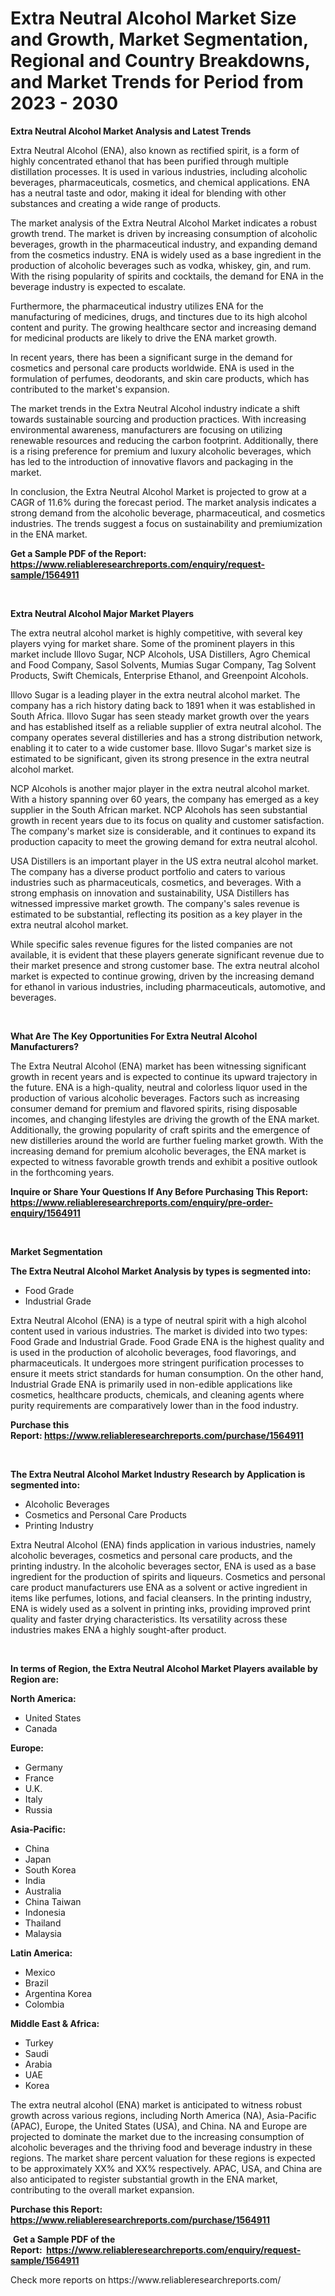 <p><h1>Extra Neutral Alcohol Market Size and Growth, Market Segmentation, Regional and Country Breakdowns, and Market Trends for Period from 2023 -  2030</h1></p><p><strong>Extra Neutral Alcohol Market Analysis and Latest Trends</strong></p>
<p><p>Extra Neutral Alcohol (ENA), also known as rectified spirit, is a form of highly concentrated ethanol that has been purified through multiple distillation processes. It is used in various industries, including alcoholic beverages, pharmaceuticals, cosmetics, and chemical applications. ENA has a neutral taste and odor, making it ideal for blending with other substances and creating a wide range of products.</p><p>The market analysis of the Extra Neutral Alcohol Market indicates a robust growth trend. The market is driven by increasing consumption of alcoholic beverages, growth in the pharmaceutical industry, and expanding demand from the cosmetics industry. ENA is widely used as a base ingredient in the production of alcoholic beverages such as vodka, whiskey, gin, and rum. With the rising popularity of spirits and cocktails, the demand for ENA in the beverage industry is expected to escalate.</p><p>Furthermore, the pharmaceutical industry utilizes ENA for the manufacturing of medicines, drugs, and tinctures due to its high alcohol content and purity. The growing healthcare sector and increasing demand for medicinal products are likely to drive the ENA market growth.</p><p>In recent years, there has been a significant surge in the demand for cosmetics and personal care products worldwide. ENA is used in the formulation of perfumes, deodorants, and skin care products, which has contributed to the market's expansion.</p><p>The market trends in the Extra Neutral Alcohol industry indicate a shift towards sustainable sourcing and production practices. With increasing environmental awareness, manufacturers are focusing on utilizing renewable resources and reducing the carbon footprint. Additionally, there is a rising preference for premium and luxury alcoholic beverages, which has led to the introduction of innovative flavors and packaging in the market.</p><p>In conclusion, the Extra Neutral Alcohol Market is projected to grow at a CAGR of 11.6% during the forecast period. The market analysis indicates a strong demand from the alcoholic beverage, pharmaceutical, and cosmetics industries. The trends suggest a focus on sustainability and premiumization in the ENA market.</p></p>
<p><strong>Get a Sample PDF of the Report:&nbsp; <a href="https://www.reliableresearchreports.com/enquiry/request-sample/1564911">https://www.reliableresearchreports.com/enquiry/request-sample/1564911</a></strong></p>
<p>&nbsp;</p>
<p><strong>Extra Neutral Alcohol Major Market Players</strong></p>
<p><p>The extra neutral alcohol market is highly competitive, with several key players vying for market share. Some of the prominent players in this market include Illovo Sugar, NCP Alcohols, USA Distillers, Agro Chemical and Food Company, Sasol Solvents, Mumias Sugar Company, Tag Solvent Products, Swift Chemicals, Enterprise Ethanol, and Greenpoint Alcohols.</p><p>Illovo Sugar is a leading player in the extra neutral alcohol market. The company has a rich history dating back to 1891 when it was established in South Africa. Illovo Sugar has seen steady market growth over the years and has established itself as a reliable supplier of extra neutral alcohol. The company operates several distilleries and has a strong distribution network, enabling it to cater to a wide customer base. Illovo Sugar's market size is estimated to be significant, given its strong presence in the extra neutral alcohol market.</p><p>NCP Alcohols is another major player in the extra neutral alcohol market. With a history spanning over 60 years, the company has emerged as a key supplier in the South African market. NCP Alcohols has seen substantial growth in recent years due to its focus on quality and customer satisfaction. The company's market size is considerable, and it continues to expand its production capacity to meet the growing demand for extra neutral alcohol.</p><p>USA Distillers is an important player in the US extra neutral alcohol market. The company has a diverse product portfolio and caters to various industries such as pharmaceuticals, cosmetics, and beverages. With a strong emphasis on innovation and sustainability, USA Distillers has witnessed impressive market growth. The company's sales revenue is estimated to be substantial, reflecting its position as a key player in the extra neutral alcohol market.</p><p>While specific sales revenue figures for the listed companies are not available, it is evident that these players generate significant revenue due to their market presence and strong customer base. The extra neutral alcohol market is expected to continue growing, driven by the increasing demand for ethanol in various industries, including pharmaceuticals, automotive, and beverages.</p></p>
<p>&nbsp;</p>
<p><strong>What Are The Key Opportunities For Extra Neutral Alcohol Manufacturers?</strong></p>
<p><p>The Extra Neutral Alcohol (ENA) market has been witnessing significant growth in recent years and is expected to continue its upward trajectory in the future. ENA is a high-quality, neutral and colorless liquor used in the production of various alcoholic beverages. Factors such as increasing consumer demand for premium and flavored spirits, rising disposable incomes, and changing lifestyles are driving the growth of the ENA market. Additionally, the growing popularity of craft spirits and the emergence of new distilleries around the world are further fueling market growth. With the increasing demand for premium alcoholic beverages, the ENA market is expected to witness favorable growth trends and exhibit a positive outlook in the forthcoming years.</p></p>
<p><strong>Inquire or Share Your Questions If Any Before Purchasing This Report: <a href="https://www.reliableresearchreports.com/enquiry/pre-order-enquiry/1564911">https://www.reliableresearchreports.com/enquiry/pre-order-enquiry/1564911</a></strong></p>
<p>&nbsp;</p>
<p><strong>Market Segmentation</strong></p>
<p><strong>The Extra Neutral Alcohol Market Analysis by types is segmented into:</strong></p>
<p><ul><li>Food Grade</li><li>Industrial Grade</li></ul></p>
<p><p>Extra Neutral Alcohol (ENA) is a type of neutral spirit with a high alcohol content used in various industries. The market is divided into two types: Food Grade and Industrial Grade. Food Grade ENA is the highest quality and is used in the production of alcoholic beverages, food flavorings, and pharmaceuticals. It undergoes more stringent purification processes to ensure it meets strict standards for human consumption. On the other hand, Industrial Grade ENA is primarily used in non-edible applications like cosmetics, healthcare products, chemicals, and cleaning agents where purity requirements are comparatively lower than in the food industry.</p></p>
<p><strong>Purchase this Report:&nbsp;<a href="https://www.reliableresearchreports.com/purchase/1564911">https://www.reliableresearchreports.com/purchase/1564911</a></strong></p>
<p>&nbsp;</p>
<p><strong>The Extra Neutral Alcohol Market Industry Research by Application is segmented into:</strong></p>
<p><ul><li>Alcoholic Beverages</li><li>Cosmetics and Personal Care Products</li><li>Printing Industry</li></ul></p>
<p><p>Extra Neutral Alcohol (ENA) finds application in various industries, namely alcoholic beverages, cosmetics and personal care products, and the printing industry. In the alcoholic beverages sector, ENA is used as a base ingredient for the production of spirits and liqueurs. Cosmetics and personal care product manufacturers use ENA as a solvent or active ingredient in items like perfumes, lotions, and facial cleansers. In the printing industry, ENA is widely used as a solvent in printing inks, providing improved print quality and faster drying characteristics. Its versatility across these industries makes ENA a highly sought-after product.</p></p>
<p>&nbsp;</p>
<p><strong>In terms of Region, the Extra Neutral Alcohol Market Players available by Region are:</strong></p>
<p>
    <p> <strong> North America: </strong>
        <ul>
            <li>United States</li>
            <li>Canada</li>
        </ul>
        </p> 
    <p> <strong> Europe: </strong>
        <ul>
            <li>Germany</li>
            <li>France</li>
            <li>U.K.</li>
            <li>Italy</li>
            <li>Russia</li>
        </ul>
        </p> 
    <p> <strong> Asia-Pacific: </strong>
        <ul>
            <li>China</li>
            <li>Japan</li>
            <li>South Korea</li>
            <li>India</li>
            <li>Australia</li>
            <li>China Taiwan</li>
            <li>Indonesia</li>
            <li>Thailand</li>
            <li>Malaysia</li>
        </ul>
        </p> 
    <p> <strong> Latin America: </strong>
        <ul>
            <li>Mexico</li>
            <li>Brazil</li>
            <li>Argentina Korea</li>
            <li>Colombia</li>
        </ul>
        </p> 
    <p> <strong> Middle East & Africa: </strong>
        <ul>
            <li>Turkey</li>
            <li>Saudi</li>
            <li>Arabia</li>
            <li>UAE</li>
            <li>Korea</li>
        </ul>
    </p>
    </p>
<p><p>The extra neutral alcohol (ENA) market is anticipated to witness robust growth across various regions, including North America (NA), Asia-Pacific (APAC), Europe, the United States (USA), and China. NA and Europe are projected to dominate the market due to the increasing consumption of alcoholic beverages and the thriving food and beverage industry in these regions. The market share percent valuation for these regions is expected to be approximately XX% and XX% respectively. APAC, USA, and China are also anticipated to register substantial growth in the ENA market, contributing to the overall market expansion.</p></p>
<p><strong>Purchase this Report: <a href="https://www.reliableresearchreports.com/purchase/1564911">https://www.reliableresearchreports.com/purchase/1564911</a></strong></p>
<p>&nbsp;<strong>Get a Sample PDF of the Report:&nbsp;&nbsp;<a href="https://www.reliableresearchreports.com/enquiry/request-sample/1564911">https://www.reliableresearchreports.com/enquiry/request-sample/1564911</a></strong></p>
<p><strong></strong></p>
<p>Check more reports on https://www.reliableresearchreports.com/</p>